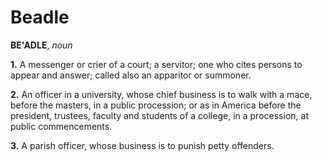 # Beadle

**BE'ADLE**, _noun_

**1.** A messenger or crier of a court; a servitor; one who cites persons to appear and answer; called also an apparitor or summoner.

**2.** An officer in a university, whose chief business is to walk with a mace, before the masters, in a public procession; or as in America before the president, trustees, faculty and students of a college, in a procession, at public commencements.

**3.** A parish officer, whose business is to punish petty offenders.